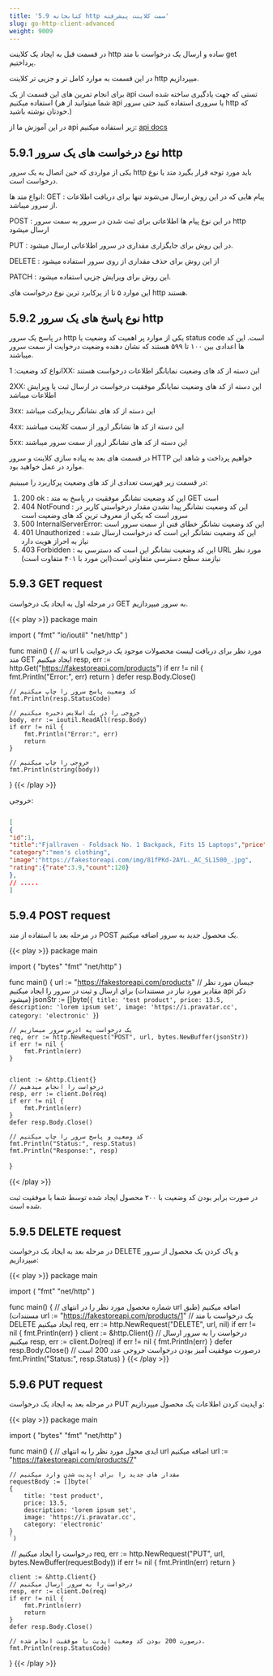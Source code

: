 ```yaml
---
title: '5.9 کتابخانه http سمت کلاینت پیشرفته'
slug: go-http-client-advanced
weight: 9009
---
```



در قسمت قبل به ایجاد یک کلاینت http ساده و ارسال یک درخواست با متد get پرداختیم.

در این قسمت به موارد کامل تر و جزیی تر کلاینت http میپردازیم.

برای انجام تمرین های این قسمت از یک api تستی که جهت یادگیری ساخته شده است استفاده میکنیم (شما میتوانید از هر api یا سروری استفاده کنید حتی سرور http که خودتان نوشته باشید.)


در این آموزش ما از api زیر استفاده میکنیم:
[api docs](https://fakestoreapi.com/docs)

## 5.9.1 نوع درخواست های یک سرور http
یکی از مواردی که حین اتصال به یک سرور http باید مورد توجه قرار بگیرد متد یا نوع درخواست است.

انواع متد ها:
GET : پیام هایی که در این روش ارسال می‌شوند تنها برای دریافت اطلاعات از سرور میباشد.

POST : در این نوع پیام ها اطلاعاتی برای ثبت شدن در سرور به سمت سرور http ارسال میشود

PUT : در این روش برای جایگزاری مقداری در سرور اطلاعاتی ارسال میشود.

DELETE : از این روش برای حذف مقداری از روی سرور استفاده میشود

PATCH : این روش برای ویرایش جزیی استفاده میشود.

این موارد ۵ تا از پرکابرد ترین نوع درخواست های http هستند.



## 5.9.2 نوع پاسخ های یک سرور http
در پاسخ یک سرور http یکی از موارد پر اهمیت کد وضعیت یا status code است.
این کد ها اعدادی بین ۱۰۰ تا ۵۹۹ هستند که نشان دهنده وضعیت درخوایت از سمت سرور میباشند.

انواع کد وضعیت:
1XX: این دسته از کد های وضعیت نمایانگر اطلاعات درخواست هستند

2XX: این دسته از کد های وضعیت نمایانگر موفقیت درخواست در ارسال ثبت یا ویرایش اطلاعات میباشد

3xx: این دسته از کد های نشانگر ریدایرکت میباشد

4xx: این دسته از کد ها نشانگر ارور از سمت کلاینت میباشند

5xx: این دسته از کد های نشانگر ارور از سمت سرور میباشند

در قسمت های بعد به پیاده سازی کلاینت و سرور HTTP خواهیم پرداخت و شاهد این موارد در عمل خواهید بود.

در قسمت زیر فهرست تعدادی از کد های وضعیت پرکاربرد را میبینیم:
1. 200 ok : این کد وضعیت نشانگر موفقیت در پاسخ به متد GET است
2. 404 NotFound : این کد وضعیت نشانگر پیدا نشدن مقدار درخواستی کاربر در سرور است که یکی از معروف ترین کد های وضعیت است
3. 500 InternalServerError: این کد وضعیت نشانگر خطای فنی از سمت سرور است
4. 401 Unauthorized : این کد وضعیت نشانگر این است که درخواست ارسال شده نیاز به احراز هویت دارد
5. 403 Forbidden : این کد وضعیت نشانگر این است که دسترسی به URL مورد نظر نیازمند سطح دسترسی متفاوتی است(این مورد با ۴۰۱ متفاوت است)


## 5.9.3 GET request
در مرحله اول به ایجاد یک درخواست GET به سرور میپردازیم.

{{< play >}}
package main

import (
	"fmt"
	"io/ioutil"
	"net/http"
)

func main() {
    // به url مورد نظر برای دریافت لیست محصولات موجود یک درخوایت با متد GET ایجاد میکنیم
    resp, err := http.Get("https://fakestoreapi.com/products")
    if err != nil {
        fmt.Println("Error:", err)
        return
    }
    defer resp.Body.Close()

    // کد وضعیت پاسخ سرور را چاپ میکنیم
    fmt.Println(resp.StatusCode)

    // خروجی را در یک اسلایس ذخیره میکنیم
    body, err := ioutil.ReadAll(resp.Body)
    if err != nil {
        fmt.Println("Error:", err)
        return
    }

    // خروجی را چاپ میکنیم
    fmt.Println(string(body))
}
{{< /play >}}

خروجی:


```json

[
{
"id":1,
"title":"Fjallraven - Foldsack No. 1 Backpack, Fits 15 Laptops","price":109.95,"description":"Your perfect pack for everyday use and walks in the forest. Stash your laptop (up to 15 inches) in the padded sleeve, your everyday",
"category":"men's clothing",
"image":"https://fakestoreapi.com/img/81fPKd-2AYL._AC_SL1500_.jpg",
"rating":{"rate":3.9,"count":120}
},
// .....
]

```

## 5.9.4 POST request
در مرحله بعد با استفاده از متد POST یک محصول جدید به سرور اضافه میکنیم.

{{< play >}}
package main

import (
    "bytes"
    "fmt"
    "net/http"
)

func main() {
    url := "https://fakestoreapi.com/products"
    // جیسان مورد نظر برای ارسال و ثبت در سرور را ایجاد میکنیم (مقادیر مورد نیاز در مستندات api ذکر میشود)
    jsonStr := []byte(`
	{
		title: 'test product',
		price: 13.5,
		description: 'lorem ipsum set',
		image: 'https://i.pravatar.cc',
		category: 'electronic'
	}
	`)

    // یک درخواست یه ادرس سرور میسازیم
    req, err := http.NewRequest("POST", url, bytes.NewBuffer(jsonStr))
    if err != nil {
        fmt.Println(err)
    }


    client := &http.Client{}
    // درخواست را انجام میدهیم
    resp, err := client.Do(req)
    if err != nil {
        fmt.Println(err)
    }
    defer resp.Body.Close()

    // کد وضعیت و پاسخ سرور را چاپ میکنیم
    fmt.Println("Status:", resp.Status)
    fmt.Println("Response:", resp)
}

{{< /play >}}

در صورت برابر بودن کد وضعیت با ۲۰۰ محصول ایجاد شده توسط شما با موفقیت ثبت شده است.


## 5.9.5 DELETE request
در مرحله بعد به ایجاد یک درخواست DELETE و پاک کردن یک محصول از سرور میپردازیم:

{{< play >}}
package main

import (
    "fmt"
    "net/http"
)

func main() {
    // شماره محصول مورد نظر را در انتهای url اضافه میکنیم (طبق مستندات)
    url := "https://fakestoreapi.com/products/1"
    // یک درخواست با متد DELETE ایجاد میکنیم
    req, err := http.NewRequest("DELETE", url, nil)
    if err != nil {
       fmt.Println(err)
    }
    client := &http.Client{}
    // درخواست را به سرور ارسال میکنیم
    resp, err := client.Do(req)
    if err != nil {
        fmt.Println(err)
    }
    defer resp.Body.Close()
    // درصورت موفقیت آمیز بودن درخواست خروجی عدد 200 است
    fmt.Println("Status:", resp.Status)
}
{{< /play >}}

## 5.9.6 PUT request
در مرحله بعد به ایجاد یک درخواست PUT و اپدیت کردن اطلاعات یک محصول میپردازیم:

{{< play >}}
package main

import (
	"bytes"
	"fmt"
	"net/http"
)

func main() {
    // ایدی محول مورد نظر را به انتهای url اضافه میکنیم
    url := "https://fakestoreapi.com/products/7"

    // مقدار های جدید را برای اپدیت شدن وارد میکنیم
    requestBody := []byte(`
	{
		title: 'test product',
		price: 13.5,
		description: 'lorem ipsum set',
		image: 'https://i.pravatar.cc',
		category: 'electronic'
	}
	`)
 ‍‍   // درخواست را ایجاد میکنیم
    req, err := http.NewRequest("PUT", url, bytes.NewBuffer(requestBody))
    if err != nil {
        fmt.Println(err)
        return
    }


    client := &http.Client{}
    // درخواست را به سرور ارسال میکنیم
    resp, err := client.Do(req)
    if err != nil {
        fmt.Println(err)
        return
    }
    defer resp.Body.Close()

    // درصورت 200 بودن کد وضعیت اپدیت با موفقیت انجام شده.
    fmt.Println(resp.StatusCode)
}
{{< /play >}}
